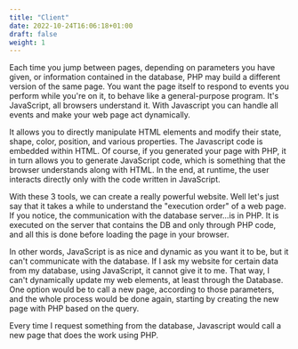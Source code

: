```yaml
---
title: "Client"
date: 2022-10-24T16:06:18+01:00
draft: false
weight: 1
---
```


Each time you jump between pages, depending on parameters you have given, or information contained in the database, PHP may build a different version of the same page. You want the page itself to respond to events you perform while you're on it, to behave like a general-purpose program. It's JavaScript, all browsers understand it. With Javascript you can handle all events and make your web page act dynamically.

It allows you to directly manipulate HTML elements and modify their state, shape, color, position, and various properties. The Javascript code is embedded within HTML. Of course, if you generated your page with PHP, it in turn allows you to generate JavaScript code, which is something that the browser understands along with HTML. In the end, at runtime, the user interacts directly only with the code written in JavaScript.

With these 3 tools, we can create a really powerful website. Well let's just say that it takes a while to understand the "execution order" of a web page. If you notice, the communication with the database server...is in PHP. It is executed on the server that contains the DB and only through PHP code, and all this is done before loading the page in your browser.

In other words, JavaScript is as nice and dynamic as you want it to be, but it can't communicate with the database. If I ask my website for certain data from my database, using JavaScript, it cannot give it to me. That way, I can't dynamically update my web elements, at least through the Database. One option would be to call a new page, according to those parameters, and the whole process would be done again, starting by creating the new page with PHP based on the query.

Every time I request something from the database, Javascript would call a new page that does the work using PHP.